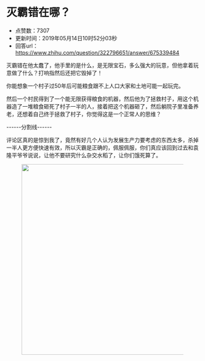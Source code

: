 # 灭霸错在哪？
- 点赞数：7307
- 更新时间：2019年05月14日10时52分03秒
- 回答url：https://www.zhihu.com/question/322796651/answer/675339484
<body>
 <p data-pid="ajsNjPXC">灭霸错在他太蠢了，他手里的是什么，是无限宝石，多么强大的玩意，但他拿着玩意做了什么？打响指然后还把它毁掉了！</p>
 <p data-pid="JplQVv7d">你能想象一个村子过50年后可能粮食跟不上人口大家和土地可能一起玩完。</p>
 <p data-pid="0Ii2Cwu-">然后一个村民得到了一个能无限获得粮食的机器，然后他为了拯救村子，用这个机器造了一堆粮食砸死了村子一半的人，接着把这个机器砸了，然后躺院子里准备养老，还想着自己终于拯救了村子，你觉得这是一个正常人的思维？</p>
 <p data-pid="Rsqbon7Z">------分割线------</p>
 <p data-pid="NnZxXUtu">评论区真的是惊到我了，竟然有好几个人认为发展生产力要考虑的东西太多，杀掉一半人更方便快速有效，所以灭霸是正确的，佩服佩服，你们真应该回到过去和袁隆平爷爷说说，让他不要研究什么杂交水稻了，让你们饿死算了。</p>
 <figure data-size="normal">
  <img src="https://picx.zhimg.com/50/v2-a70e39429a009ac3bbd18b7968800c71_720w.jpg?source=1940ef5c" data-caption="" data-size="normal" data-rawwidth="500" data-rawheight="429" data-original-token="v2-150850dfb038536c1df747608e6ee953" data-default-watermark-src="https://pic1.zhimg.com/50/v2-2f8d06c8684e3f7e899ad7fa4441b5fc_720w.jpg?source=1940ef5c" class="origin_image zh-lightbox-thumb" width="500" data-original="https://picx.zhimg.com/v2-a70e39429a009ac3bbd18b7968800c71_r.jpg?source=1940ef5c">
 </figure>
 <p></p>
</body>